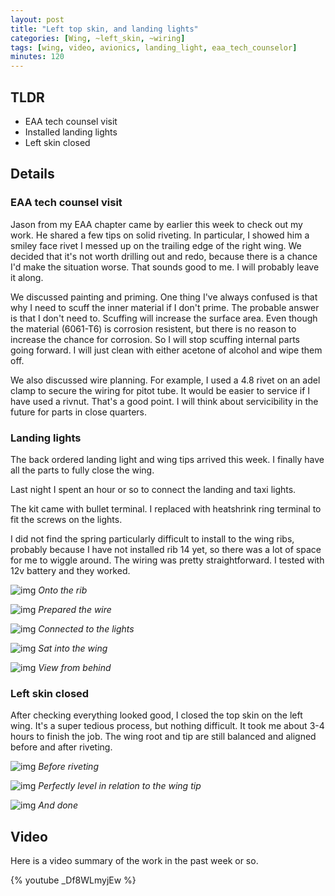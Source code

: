 ```yaml
---
layout: post
title: "Left top skin, and landing lights"
categories: [Wing, ~left_skin, ~wiring]
tags: [wing, video, avionics, landing_light, eaa_tech_counselor]
minutes: 120
---
```


## TLDR

- EAA tech counsel visit
- Installed landing lights
- Left skin closed

## Details

### EAA tech counsel visit

Jason from my EAA chapter came by earlier this week to check out my work. He shared a few tips on solid riveting. In particular, I showed him a smiley face rivet I messed up on the trailing edge of the right wing. We decided that it's not
worth drilling out and redo, because there is a chance I'd make the situation worse. That sounds good to me. I will probably leave it along.

We discussed painting and priming. One thing I've always confused is that why I need to scuff the inner material if I don't prime. The probable answer is that I don't need to. Scuffing will increase the surface area. Even though the material (6061-T6) is corrosion resistent, but there is no reason to increase the chance for corrosion. So I will stop scuffing internal parts going forward. I will just clean with either acetone of alcohol and wipe them off.

We also discussed wire planning. For example, I used a 4.8 rivet on an adel clamp to secure the wiring for pitot tube. It would be easier to service if I have used a rivnut. That's a good point. I will think about servicibility in the future for parts in close quarters.

### Landing lights

The back ordered landing light and wing tips arrived this week. I finally have all the parts to fully close the wing.

Last night I spent an hour or so to connect the landing and taxi lights.

The kit came with bullet terminal. I replaced with heatshrink ring terminal to fit the screws on the lights.

I did not find the spring particularly difficult to install to the wing ribs, probably because I have not installed rib 14 yet, so there was a lot of space for me to wiggle around. The wiring was pretty straightforward. I tested with 12v battery and they worked.

![img](https://lh3.googleusercontent.com/pw/AP1GczOXSFpl7NgpkAqxuV3iJT0scLO41V8rbELlVNdCdSmyWldzKWiLt1-paQxcCptJjO2mc0URyQlcMteg6yYKk_zzqrK6qE-sbgQWCqKyjsFFPK_Gah68l4ALJXi9CDq4lVMXmXGu7twQcrUcqNOcYubLog=w2328-h3092-s-no-gm?authuser=0)
_Onto the rib_

![img](https://lh3.googleusercontent.com/pw/AP1GczOsZudQMvcX5zOdwrqDF2ULrcjvex-eDWf_CkZwmSljYJZBAJgLOhHW6SVsgP6EKCZa4kDOgGhzw-i8CmcZSqGbJzrT6k_rzJ86n0ln8iIGEFBn1xgYLv7XD_6kj1xGZWpxwYpI9CWu3P8fnLezN_-nsw=w2328-h3092-s-no-gm?authuser=0)
_Prepared the wire_

![img](https://lh3.googleusercontent.com/pw/AP1GczMg2RUySC8I0N3CTFwDCpXq8L0k2Lf803hhyck-C0QzkKVJShOUzCVUIuQk8oXFua7B6wP7oNwJrbUnXeLTOHPcY1OcEUOnnw-_848WxgpMJpYbL71R-vpwcKOBF6hYuVcb1_VRNAwMjxodONTp-QxA0w=w2328-h3092-s-no-gm?authuser=0)
_Connected to the lights_

![img](https://lh3.googleusercontent.com/pw/AP1GczPvoQ_bvA7rrb_0HMGlxUkGBfug4st2Q-B-djcfYZc9-BxJQmiKzsM5ly6yRxY2ToZn5ae8AmSeJZdTBlLtMYpMdkfOMcT9LJv5O8BGDTCm3ArCvtRRZ-IytZwS1ZPvSrZYcnBcFpJPWIwdS--pTyIjwg=w4080-h3072-s-no-gm?authuser=0)
_Sat into the wing_

![img](https://lh3.googleusercontent.com/pw/AP1GczMUDz163R-xYQdEzuDm3dXlNQA47Dr01R8qtqfxVdmQ1-o_b-Pjeg6v-StpuRSWSqwxoKf8TnZ77960RephOJHReG5aoidON6Qs9rBOf8hUhlSSXjrn6Vc1lfg9W7OTS3eqqqM9C9fUyMxrINCqO5J96A=w4080-h3072-s-no-gm?authuser=0)
_View from behind_

### Left skin closed

After checking everything looked good, I closed the top skin on the left wing. It's a super tedious process, but nothing difficult. It took me about 3-4 hours to finish the job. The wing root and tip are still balanced and aligned before and after riveting.

![img](https://lh3.googleusercontent.com/pw/AP1GczNrLm_FkCKx_ouazA3iceB5xZOGBIYj8E10WUdk9k8dRG648GHif_q0kkadByONePJ5pY7rQRxmQHUCpNFoxRq-Ifw2i4v1yoFgDovkwF23KK4eUQgwNadMwnMwfOq9lRKr6W1bfXxcIw0756JVZYAyhA=w4080-h3072-s-no-gm?authuser=0)
_Before riveting_

![img](https://lh3.googleusercontent.com/pw/AP1GczM9IeUvjKhNHXSVB60NY42cn7THb4Nzk1YPY_iv-7BX8p3MJcSDaYu0zB_WRslyJimJNWKSmbIRuzSmZcViUrEX_XYnv2PNzmqgwxiY1yYgiaQ4tUqo1H9nkvEDkPjD_XZ6Dt6jpOqNSyt78YE_UYCulg=w4080-h3072-s-no-gm?authuser=0)
_Perfectly level in relation to the wing tip_

![img](https://lh3.googleusercontent.com/pw/AP1GczNkR2_uHtnHIJcZHJr_iG03LOVbkWoG-pB7GzcroTXLuJm98-CFO1QZhXExxTxbktK6g1ngYe2SstboVBSvzSf2W2ETEcLQWM0vYdgvn54_GbChWeKrNDu5Zr9jh5oPZsaRpwE5E4acYM8AxuOXD6F5jw=w2328-h3092-s-no-gm?authuser=0)
_And done_

## Video

Here is a video summary of the work in the past week or so.

{% youtube _Df8WLmyjEw %}
